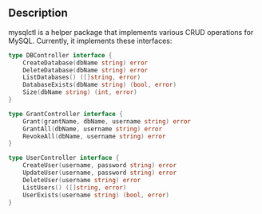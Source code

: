 ## Description
mysqlctl is a helper package that implements various CRUD operations for MySQL.
Currently, it implements these interfaces:
```go
type DBController interface {
	CreateDatabase(dbName string) error
	DeleteDatabase(dbName string) error
	ListDatabases() ([]string, error)
	DatabaseExists(dbName string) (bool, error)
	Size(dbName string) (int, error)
}

type GrantController interface {
	Grant(grantName, dbName, username string) error
	GrantAll(dbName, username string) error
	RevokeAll(dbName, username string) error
}

type UserController interface {
	CreateUser(username, password string) error
	UpdateUser(username, password string) error
	DeleteUser(username string) error
	ListUsers() ([]string, error)
	UserExists(username string) (bool, error)
}
```
